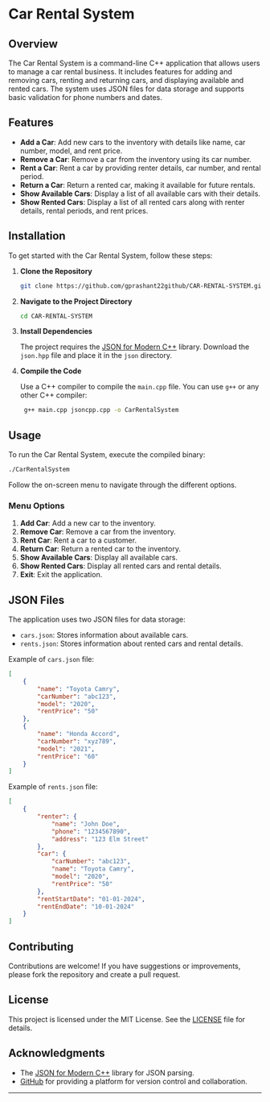 
# Car Rental System

## Overview

The Car Rental System is a command-line C++ application that allows users to manage a car rental business. It includes features for adding and removing cars, renting and returning cars, and displaying available and rented cars. The system uses JSON files for data storage and supports basic validation for phone numbers and dates.

## Features

- **Add a Car**: Add new cars to the inventory with details like name, car number, model, and rent price.
- **Remove a Car**: Remove a car from the inventory using its car number.
- **Rent a Car**: Rent a car by providing renter details, car number, and rental period.
- **Return a Car**: Return a rented car, making it available for future rentals.
- **Show Available Cars**: Display a list of all available cars with their details.
- **Show Rented Cars**: Display a list of all rented cars along with renter details, rental periods, and rent prices.

## Installation

To get started with the Car Rental System, follow these steps:

1. **Clone the Repository**

   ```bash
   git clone https://github.com/gprashant22github/CAR-RENTAL-SYSTEM.git
   ```

2. **Navigate to the Project Directory**

   ```bash
   cd CAR-RENTAL-SYSTEM
   ```

3. **Install Dependencies**

   The project requires the [JSON for Modern C++](https://github.com/nlohmann/json) library. Download the `json.hpp` file and place it in the `json` directory.

4. **Compile the Code**

   Use a C++ compiler to compile the `main.cpp` file. You can use `g++` or any other C++ compiler:

   ```bash
    g++ main.cpp jsoncpp.cpp -o CarRentalSystem
   ```

## Usage

To run the Car Rental System, execute the compiled binary:

```bash
./CarRentalSystem
```

Follow the on-screen menu to navigate through the different options.

### Menu Options

1. **Add Car**: Add a new car to the inventory.
2. **Remove Car**: Remove a car from the inventory.
3. **Rent Car**: Rent a car to a customer.
4. **Return Car**: Return a rented car to the inventory.
5. **Show Available Cars**: Display all available cars.
6. **Show Rented Cars**: Display all rented cars and rental details.
7. **Exit**: Exit the application.

## JSON Files

The application uses two JSON files for data storage:

- `cars.json`: Stores information about available cars.
- `rents.json`: Stores information about rented cars and rental details.

Example of `cars.json` file:

```json
[
    {
        "name": "Toyota Camry",
        "carNumber": "abc123",
        "model": "2020",
        "rentPrice": "50"
    },
    {
        "name": "Honda Accord",
        "carNumber": "xyz789",
        "model": "2021",
        "rentPrice": "60"
    }
]
```

Example of `rents.json` file:

```json
[
    {
        "renter": {
            "name": "John Doe",
            "phone": "1234567890",
            "address": "123 Elm Street"
        },
        "car": {
            "carNumber": "abc123",
            "name": "Toyota Camry",
            "model": "2020",
            "rentPrice": "50"
        },
        "rentStartDate": "01-01-2024",
        "rentEndDate": "10-01-2024"
    }
]
```

## Contributing

Contributions are welcome! If you have suggestions or improvements, please fork the repository and create a pull request.

## License

This project is licensed under the MIT License. See the [LICENSE](LICENSE) file for details.

## Acknowledgments

- The [JSON for Modern C++](https://github.com/nlohmann/json) library for JSON parsing.
- [GitHub](https://github.com) for providing a platform for version control and collaboration.

---


